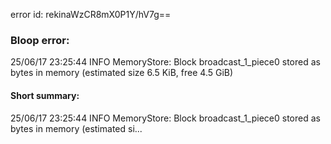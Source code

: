 error id: rekinaWzCR8mX0P1Y/hV7g==
### Bloop error:

25/06/17 23:25:44 INFO MemoryStore: Block broadcast_1_piece0 stored as bytes in memory (estimated size 6.5 KiB, free 4.5 GiB)
#### Short summary: 

25/06/17 23:25:44 INFO MemoryStore: Block broadcast_1_piece0 stored as bytes in memory (estimated si...